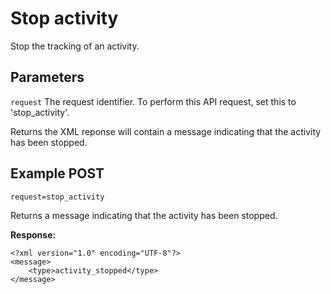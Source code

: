 Stop activity
====

Stop the tracking of an activity.

Parameters
---
`request`
The request identifier. To perform this API request, set this to 'stop_activity'.

Returns the XML reponse will contain a message indicating that the activity has been stopped.

Example POST
---
`request=stop_activity`

Returns a message indicating that the activity has been stopped.

**Response:**
```
<?xml version="1.0" encoding="UTF-8"?>
<message>
	<type>activity_stopped</type>
</message>
```
